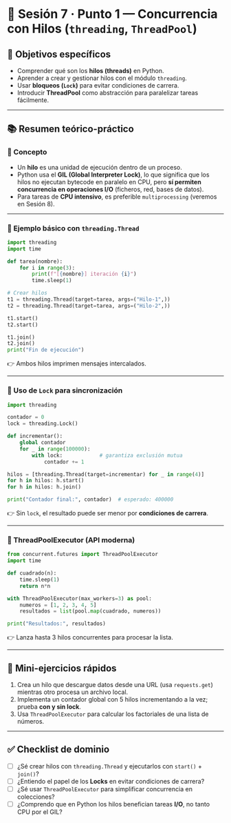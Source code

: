 # 🧭 Sesión 7 · Punto 1 — Concurrencia con Hilos (`threading`, `ThreadPool`)

## 🎯 Objetivos específicos

* Comprender qué son los **hilos (threads)** en Python.
* Aprender a crear y gestionar hilos con el módulo `threading`.
* Usar **bloqueos (`Lock`)** para evitar condiciones de carrera.
* Introducir **ThreadPool** como abstracción para paralelizar tareas fácilmente.

---

## 📚 Resumen teórico-práctico

### 🔹 Concepto

* Un **hilo** es una unidad de ejecución dentro de un proceso.
* Python usa el **GIL (Global Interpreter Lock)**, lo que significa que los hilos no ejecutan bytecode en paralelo en CPU, pero **sí permiten concurrencia en operaciones I/O** (ficheros, red, bases de datos).
* Para tareas de **CPU intensivo**, es preferible `multiprocessing` (veremos en Sesión 8).

---

### 🔹 Ejemplo básico con `threading.Thread`

```python
import threading
import time

def tarea(nombre):
    for i in range(3):
        print(f"[{nombre}] iteración {i}")
        time.sleep(1)

# Crear hilos
t1 = threading.Thread(target=tarea, args=("Hilo-1",))
t2 = threading.Thread(target=tarea, args=("Hilo-2",))

t1.start()
t2.start()

t1.join()
t2.join()
print("Fin de ejecución")
```

👉 Ambos hilos imprimen mensajes intercalados.

---

### 🔹 Uso de `Lock` para sincronización

```python
import threading

contador = 0
lock = threading.Lock()

def incrementar():
    global contador
    for _ in range(100000):
        with lock:            # garantiza exclusión mutua
            contador += 1

hilos = [threading.Thread(target=incrementar) for _ in range(4)]
for h in hilos: h.start()
for h in hilos: h.join()

print("Contador final:", contador)  # esperado: 400000
```

👉 Sin `lock`, el resultado puede ser menor por **condiciones de carrera**.

---

### 🔹 ThreadPoolExecutor (API moderna)

```python
from concurrent.futures import ThreadPoolExecutor
import time

def cuadrado(n):
    time.sleep(1)
    return n*n

with ThreadPoolExecutor(max_workers=3) as pool:
    numeros = [1, 2, 3, 4, 5]
    resultados = list(pool.map(cuadrado, numeros))

print("Resultados:", resultados)
```

👉 Lanza hasta 3 hilos concurrentes para procesar la lista.

---

## 🧩 Mini-ejercicios rápidos

1. Crea un hilo que descargue datos desde una URL (usa `requests.get`) mientras otro procesa un archivo local.
2. Implementa un contador global con 5 hilos incrementando a la vez; prueba **con y sin lock**.
3. Usa `ThreadPoolExecutor` para calcular los factoriales de una lista de números.

---

## ✅ Checklist de dominio

* [ ] ¿Sé crear hilos con `threading.Thread` y ejecutarlos con `start()` + `join()`?
* [ ] ¿Entiendo el papel de los **Locks** en evitar condiciones de carrera?
* [ ] ¿Sé usar `ThreadPoolExecutor` para simplificar concurrencia en colecciones?
* [ ] ¿Comprendo que en Python los hilos benefician tareas **I/O**, no tanto CPU por el GIL?